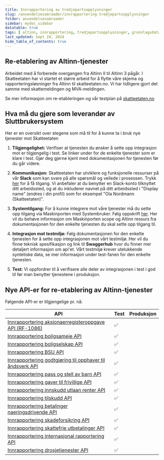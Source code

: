 ```yaml
---
title: Innrapportering av tredjepartsopplysninger
slug: /anvendelsesomraader/innrapportering-tredjepartsopplysninger
folder: anvendelsesomraader
sidebar: mydoc_sidebar
datatable: true
tags: [ altinn, innrapportering, tredjepartsopplysninger, grunnlagsdata ]
last_updated: Sept 24, 2024
hide_table_of_contents: true
---
```


## Re-etablering av Altinn-tjenester

Arbeidet med å forberede overgangen fra Altinn II til Altinn 3 pågår. I Skatteetaten har vi startet et større arbeid for
å flytte våre skjema og rapporteringsløsninger fra Altinn til skatteetaten.no. Vi har tidligere gjort det samme med
skattemeldingen og MVA-meldingen.

Se mer informasjon om re-etableringen og vår testplan
på [skatteetaten.no](https://www.skatteetaten.no/bedrift-og-organisasjon/reetableringaltinn/)

## Hva må du gjøre som leverandør av Sluttbrukersystem

Her er en oversikt over stegene som må til for å kunne ta i bruk nye tjenester mot Skatteetaten

1. **Tilgjengelighet:** Verifiser at tjenesten du ønsker å sette opp integrasjon mot er tilgjengelig i test. Se linker under for de enkelte tjenester som er klare i test.
   Gjør deg gjerne kjent med dokumentasjonen for tjenesten før du går videre.

2. **Kommunikasjon:** Skatteetaten har utviklere og funksjonelle ressurser på vår **Slack** som kan svare på alle spørsmål og veilede i prosessen.
   Trykk [her](https://join.slack.com/t/skatteetaten/shared_invite/zt-2yvnsfetg-yuDEBJkcuj5n8KSyZi9yBg) for å få tilgang.
   Vi anbefaler at du benytter en Slack-konto tilknyttet ditt arbeidssted, og at du inkluderer navnet på ditt arbeidssted i "Display name" (endres i din profil) som for eksempel "Ola Nordmann (Skatteetaten)".

3. **Systemtilgang:** For å kunne integrere mot våre tjenester må du sette opp tilgang via Maskinporten med Systembruker. Følg oppskrift [her](../om/systembruker.md).
   Her vil du behøve informasjon om Maskinporten scope og Altinn ressurs fra dokumentasjonen for den enkelte tjenesten du skal sette opp tilgang til.

4. **Integrasjon mot testmiljø:** Følg dokumentasjonen for den enkelte tjenesten for å sette opp integrasjonen mot vårt testmiljø. Her vil du finne teknisk spesifikasjon og link til **Swaggerhub** hvor du finner mer detaljert informasjon om api'et.
   Vårt testmiljø krever utelukkende syntetiske data, se mer informasjon under test-fanen for den enkelte tjenesten.

5. **Test:** Vi oppfordrer til å verifisere alle deler av integrasjonen i test i god til før man benytter tjenestene i produksjon.


## Nye API-er for re-etablering av Altinn-tjenester

Følgende API-er er tilgjengelige pr. nå:

| API                                                                                                          | Test               | Produksjon |
|--------------------------------------------------------------------------------------------------------------|--------------------|------------|
| [Innrapportering aksjonaerregisteroppgave API (RF-1086)](../api/innrapportering-aksjonaerregisteroppgave.md) | :white_check_mark: |            |
| [Innrapportering boligsameie API](../api/innrapportering-boligsameie.md)                                     | :white_check_mark: |            |
| [Innrapportering boligselskap API](../api/innrapportering-boligselskap.md)                                   | :white_check_mark: |            |
| [Innrapportering BSU API](../api/innrapportering-bsu.md)                                                     | :white_check_mark: |            |
| [Innrapportering godtgjøring til opphaver til åndsverk API](../api/innrapportering-aandsverk.md)             | :white_check_mark: |            |
| [Innrapportering pass og stell av barn API](../api/innrapportering-passogstell.md)                           | :white_check_mark: |            |
| [Innrapportering gaver til frivillige API](../api/innrapportering-gavertilfrivillige.md)                     | :white_check_mark: |            |
| [Innrapportering innskudd utlaan renter API](../api/innrapportering-innskuddutlaanrenter.md)                 | :white_check_mark: |            |
| [Innrapportering tilskudd API](../api/innrapportering-tilskudd.md)                                           | :white_check_mark: |            |
| [Innrapportering betalinger naeringsdrivende API](../api/innrapportering-betalingernaeringsdrivende.md)      | :white_check_mark: |            |
| [Innrapportering skadeforsikring API](../api/innrapportering-skadeforsikring.md)                             | :white_check_mark: |            |
| [Innrapportering skattefrie utbetalinger API](../api/innrapportering-skattefrieutbetalinger.md)              | :white_check_mark: |            |
| [Innrapportering internasjonal rapportering API](../api/innrapportering-internasjonalrapportering.md)        | :white_check_mark: |            |
| [Innrapportering drosjetjenester API](../api/innrapportering-drosjetjenester.md)                             | :white_check_mark: |            |

